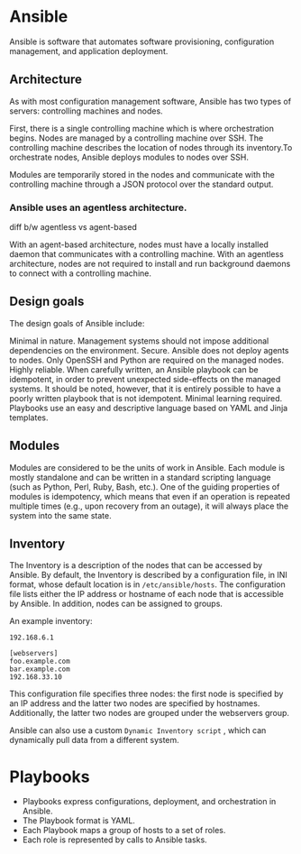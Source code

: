 # Ansible


Ansible is software that automates software provisioning, configuration management, and application deployment.


## Architecture

As with most configuration management software, Ansible has two types of servers: controlling machines and nodes. 

First, there is a single controlling machine which is where orchestration begins. 
Nodes are managed by a controlling machine over SSH. 
The controlling machine describes the location of nodes through its inventory.To orchestrate nodes, Ansible deploys modules to nodes over SSH. 

Modules are temporarily stored in the nodes and communicate with the controlling machine through a JSON protocol over the standard output.




### Ansible uses an agentless architecture. 

diff b/w agentless vs agent-based

With an agent-based architecture, nodes must have a locally installed daemon that communicates with a controlling machine. 
With an agentless architecture, nodes are not required to install and run background daemons to connect with a controlling machine. 




## Design goals

The design goals of Ansible include:

Minimal in nature. Management systems should not impose additional dependencies on the environment.
Secure. Ansible does not deploy agents to nodes. Only OpenSSH and Python are required on the managed nodes.
Highly reliable. When carefully written, an Ansible playbook can be idempotent, in order to prevent unexpected side-effects on the managed systems. It should be noted, however, that it is entirely possible to have a poorly written playbook that is not idempotent.
Minimal learning required. Playbooks use an easy and descriptive language based on YAML and Jinja templates.

## Modules
Modules are considered to be the units of work in Ansible. 
Each module is mostly standalone and can be written in a standard scripting language (such as Python, Perl, Ruby, Bash, etc.). 
One of the guiding properties of modules is idempotency, which means that even if an operation is repeated multiple times (e.g., upon recovery from an outage), it will always place the system into the same state.


## Inventory 

The Inventory is a description of the nodes that can be accessed by Ansible. 
By default, the Inventory is described by a configuration file, in INI format, whose default location is in `/etc/ansible/hosts`. The configuration file lists either the IP address or hostname of each node that is accessible by Ansible. In addition, nodes can be assigned to groups.

An example inventory:
```
192.168.6.1

[webservers]
foo.example.com
bar.example.com
192.168.33.10
```

This configuration file specifies three nodes: the first node is specified by an IP address and the latter two nodes are specified by hostnames. Additionally, the latter two nodes are grouped under the webservers group.

Ansible can also use a custom `Dynamic Inventory script` , which can dynamically pull data from a different system.


# Playbooks

  * Playbooks express configurations, deployment, and orchestration in Ansible.
  * The Playbook format is YAML. 
  * Each Playbook maps a group of hosts to a set of roles. 
  * Each role is represented by calls to Ansible tasks.

